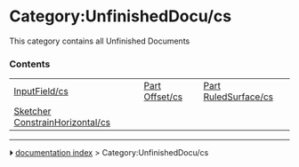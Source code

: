 # Category:UnfinishedDocu/cs
This category contains all Unfinished Documents

### Contents

|     |     |     |
| --- | --- | --- |
| [InputField/cs](InputField/cs.md) | [Part Offset/cs](Part_Offset/cs.md) | [Part RuledSurface/cs](Part_RuledSurface/cs.md) |
| [Sketcher ConstrainHorizontal/cs](Sketcher_ConstrainHorizontal/cs.md) |



---
⏵ [documentation index](../README.md) > Category:UnfinishedDocu/cs
